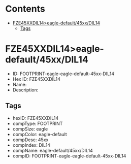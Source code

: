 



Contents
========

* [FZE45XXDIL14>eagle-default/45xx/DIL14](#fze45xxdil14eagle-default45xxdil14)
	* [Tags](#tags)

# FZE45XXDIL14>eagle-default/45xx/DIL14

- ID: FOOTPRINT-eagle-eagle-default-45xx-DIL14
- Hex ID: FZE45XXDIL14
- Name: 
- Description: 

## Tags

- hexID: FZE45XXDIL14
- oompType: FOOTPRINT
- oompSize: eagle
- oompColor: eagle-default
- oompDesc: 45xx
- oompIndex: DIL14
- oompName: eagle-default/45xx/DIL14
- oompID: FOOTPRINT-eagle-eagle-default-45xx-DIL14
